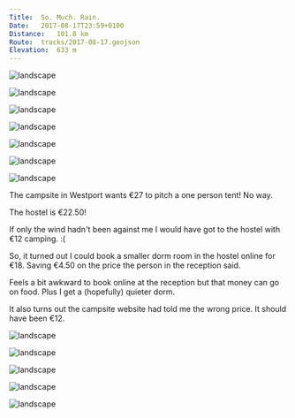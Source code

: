 ```yaml
---
Title:	So. Much. Rain. 
Date:	2017-08-17T23:59+0100 
Distance:	101.8 km
Route:	tracks/2017-08-17.geojson
Elevation:	633 m
---
```


![landscape](http://pbs.twimg.com/media/DHWw3FbW0AEa3Fc.jpg "Recalculating how far I'll get today as there's a bit of a strong head wind")

![landscape](http://pbs.twimg.com/media/DHWzmu6WsAExQQg.jpg "Colours in the wind and rain this morning.")

![landscape](http://pbs.twimg.com/media/DHWz5v7XcAE3rm5.jpg "Strong wind but a break in the light rain gave this view. #WildAtlanticWay indeed.")

![landscape](http://pbs.twimg.com/media/DHW0Y3GXcAEmLN_.jpg "It may be raining and strong head wind but at least it is relatively flat. Purples and earthy colours today.")

![landscape](http://pbs.twimg.com/media/DHW0k3qWAAMrR0e.jpg "But with flashes of orange.")

![landscape](http://pbs.twimg.com/media/DHW03_EXkAE2vWz.jpg "Peat, heather and a distant hill.")

![landscape](http://pbs.twimg.com/media/DHW1CBtXsAEsXUa.jpg "More purples and dark greens.")

The campsite in Westport wants &euro;27 to pitch a one person tent! No way.

The hostel is &euro;22.50!

If only the wind hadn't been against me I would have got to the hostel with &euro;12 camping. :(

So, it turned out I could book a smaller dorm room in the hostel online for &euro;18. Saving &euro;4.50 on the price the person in the reception said.

Feels a bit awkward to book online at the reception but that money can go on food. Plus I get a (hopefully) quieter dorm.

It also turns out the campsite website had told me the wrong price. It should have been &euro;12.

![landscape](http://pbs.twimg.com/media/DHYkWdxXUAAXBQ1.jpg "A herd of majestic Italian campervans roaming the roads near Claggan. #WildAtlanticWay")

![landscape](http://pbs.twimg.com/media/DHYmTG8XsAEjRRL.jpg "Looking west towards Achill Island. #WildAtlanticWay")

![landscape](http://pbs.twimg.com/media/DHYmePcXkAEbq8d.jpg "Mallaranny.")

![landscape](http://pbs.twimg.com/media/DHYmw3sXkAQE_KM.jpg "The Great Western Greenway - cycle route to Westport.")

![landscape](http://pbs.twimg.com/media/DHYnXFxW0AAHc1l.jpg "Cyclists may be uneven.")


